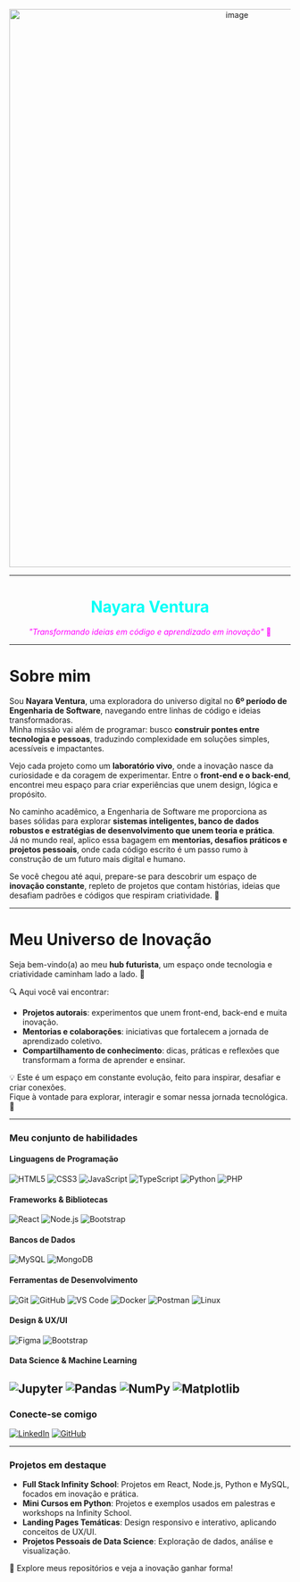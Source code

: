 <p align="center">
<img width="800" height="1000" alt="image" src="https://github.com/nayv380/Nayara_Ventura/blob/main/nay.png" /> <hr/>
<p>

<h1 align="center" style="color:#00fff7;"> Nayara Ventura</h1>
<p align="center" style="color:#ff00ff;">
  <i>"Transformando ideias em código e aprendizado em inovação"</i> 🚀
</p>

---

# Sobre mim  

Sou **Nayara Ventura**, uma exploradora do universo digital no **6º período de Engenharia de Software**, navegando entre linhas de código e ideias transformadoras.  
Minha missão vai além de programar: busco **construir pontes entre tecnologia e pessoas**, traduzindo complexidade em soluções simples, acessíveis e impactantes.  

Vejo cada projeto como um **laboratório vivo**, onde a inovação nasce da curiosidade e da coragem de experimentar. Entre o **front-end e o back-end**, encontrei meu espaço para criar experiências que unem design, lógica e propósito.  

No caminho acadêmico, a Engenharia de Software me proporciona as bases sólidas para explorar **sistemas inteligentes, banco de dados robustos e estratégias de desenvolvimento que unem teoria e prática**.  
Já no mundo real, aplico essa bagagem em **mentorias, desafios práticos e projetos pessoais**, onde cada código escrito é um passo rumo à construção de um futuro mais digital e humano.  

Se você chegou até aqui, prepare-se para descobrir um espaço de **inovação constante**, repleto de projetos que contam histórias, ideias que desafiam padrões e códigos que respiram criatividade. 🚀  

---

# Meu Universo de Inovação   

Seja bem-vindo(a) ao meu **hub futurista**, um espaço onde tecnologia e criatividade caminham lado a lado. 🌌  

🔍 Aqui você vai encontrar:  

- **Projetos autorais**: experimentos que unem front-end, back-end e muita inovação.  
- **Mentorias e colaborações**: iniciativas que fortalecem a jornada de aprendizado coletivo.  
- **Compartilhamento de conhecimento**: dicas, práticas e reflexões que transformam a forma de aprender e ensinar.  

💡 Este é um espaço em constante evolução, feito para inspirar, desafiar e criar conexões.  
Fique à vontade para explorar, interagir e somar nessa jornada tecnológica. 🚀  

---

### Meu conjunto de habilidades

#### Linguagens de Programação
![HTML5](https://img.shields.io/badge/HTML5-E34F26?style=for-the-badge&logo=html5&logoColor=white)
![CSS3](https://img.shields.io/badge/CSS3-1572B6?style=for-the-badge&logo=css3&logoColor=white)
![JavaScript](https://img.shields.io/badge/JavaScript-F7DF1E?style=for-the-badge&logo=javascript&logoColor=black)
![TypeScript](https://img.shields.io/badge/TypeScript-3178C6?style=for-the-badge&logo=typescript&logoColor=white)
![Python](https://img.shields.io/badge/Python-3776AB?style=for-the-badge&logo=python&logoColor=white)
![PHP](https://img.shields.io/badge/PHP-777BB4?style=for-the-badge&logo=php&logoColor=white)

#### Frameworks & Bibliotecas
![React](https://img.shields.io/badge/React-61DAFB?style=for-the-badge&logo=react&logoColor=black)
![Node.js](https://img.shields.io/badge/Node.js-339933?style=for-the-badge&logo=nodedotjs&logoColor=white)
![Bootstrap](https://img.shields.io/badge/Bootstrap-7952B3?style=for-the-badge&logo=bootstrap&logoColor=white)

#### Bancos de Dados
![MySQL](https://img.shields.io/badge/MySQL-4479A1?style=for-the-badge&logo=mysql&logoColor=white)
![MongoDB](https://img.shields.io/badge/MongoDB-47A248?style=for-the-badge&logo=mongodb&logoColor=white)

#### Ferramentas de Desenvolvimento
![Git](https://img.shields.io/badge/Git-F05032?style=for-the-badge&logo=git&logoColor=white)
![GitHub](https://img.shields.io/badge/GitHub-181717?style=for-the-badge&logo=github&logoColor=white)
![VS Code](https://img.shields.io/badge/VS%20Code-007ACC?style=for-the-badge&logo=visual-studio-code&logoColor=white)
![Docker](https://img.shields.io/badge/Docker-2496ED?style=for-the-badge&logo=docker&logoColor=white)
![Postman](https://img.shields.io/badge/Postman-FF6C37?style=for-the-badge&logo=postman&logoColor=white)
![Linux](https://img.shields.io/badge/Linux-FCC624?style=for-the-badge&logo=linux&logoColor=black)

#### Design & UX/UI
![Figma](https://img.shields.io/badge/Figma-F24E1E?style=for-the-badge&logo=figma&logoColor=white)
![Bootstrap](https://img.shields.io/badge/Bootstrap-7952B3?style=for-the-badge&logo=bootstrap&logoColor=white)

#### Data Science & Machine Learning
![Jupyter](https://img.shields.io/badge/Jupyter-F37626?style=for-the-badge&logo=jupyter&logoColor=white)
![Pandas](https://img.shields.io/badge/Pandas-150458?style=for-the-badge&logo=pandas&logoColor=white)
![NumPy](https://img.shields.io/badge/NumPy-013243?style=for-the-badge&logo=numpy&logoColor=white)
![Matplotlib](https://img.shields.io/badge/Matplotlib-11557C?style=for-the-badge&logo=matplotlib&logoColor=white)
---

### Conecte-se comigo
[![LinkedIn](https://img.shields.io/badge/LinkedIn-0A66C2?style=for-the-badge&logo=linkedin&logoColor=white)](https://www.linkedin.com/in/nayara-ventura-01134936a/)
[![GitHub](https://img.shields.io/badge/GitHub-181717?style=for-the-badge&logo=github&logoColor=white)](https://github.com/nayvti380)

---

### Projetos em destaque
- **Full Stack Infinity School**: Projetos em React, Node.js, Python e MySQL, focados em inovação e prática.
- **Mini Cursos em Python**: Projetos e exemplos usados em palestras e workshops na Infinity School.
- **Landing Pages Temáticas**: Design responsivo e interativo, aplicando conceitos de UX/UI.
- **Projetos Pessoais de Data Science**: Exploração de dados, análise e visualização.

🚀 Explore meus repositórios e veja a inovação ganhar forma!
